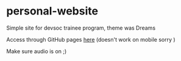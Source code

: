 # personal-website
Simple site for devsoc trainee program, theme was Dreams

Access through GitHub pages [here](https://zuckerburger.github.io/personal-website/) (doesn't work on mobile sorry )

Make sure audio is on ;)
